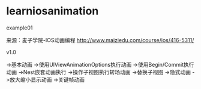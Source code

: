 # learniosanimation

example01

来源：麦子学院-IOS动画编程 http://www.maiziedu.com/course/ios/416-5311/

v1.0

->基本动画
->使用UIViewAnimationOptions执行动画
->使用Begin/Commit执行动画
->Nest嵌套动画执行
->操作子视图执行转场动画
->替换子视图
->隐式动画
->放大缩小显示动画
->关键帧动画
